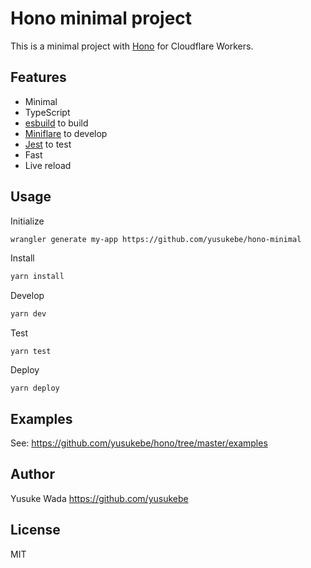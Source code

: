# Hono minimal project

This is a minimal project with [Hono](https://github.com/yusukebe/hono/) for Cloudflare Workers.

## Features

- Minimal
- TypeScript
- [esbuild](https://github.com/evanw/esbuild) to build
- [Miniflare](https://github.com/cloudflare/miniflare) to develop
- [Jest](https://jestjs.io/ja/) to test
- Fast
- Live reload

## Usage

Initialize

```sh
wrangler generate my-app https://github.com/yusukebe/hono-minimal
```

Install

```sh
yarn install

```

Develop

```sh
yarn dev
```

Test

```
yarn test
```

Deploy

```
yarn deploy
```

## Examples

See: <https://github.com/yusukebe/hono/tree/master/examples>

## Author

Yusuke Wada <https://github.com/yusukebe>

## License

MIT
